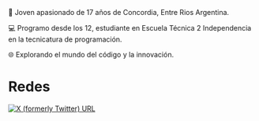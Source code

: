 <link rel="stylesheet" href="https://cdn.jsdelivr.net/npm/bootstrap-icons@1.11.2/font/bootstrap-icons.min.css">
🚀 Joven apasionado de 17 años de Concordia, Entre Rios Argentina.

💻 Programo desde los 12, estudiante en Escuela Técnica 2 Independencia en la tecnicatura de programación.

🌐 Explorando el mundo del código y la innovación.

# Redes
[![X (formerly Twitter) URL](https://img.shields.io/twitter/url?url=https%3A%2F%2Ftwitter.com%2Fferchupessoa)](https://twitter.com/ferchupessoa)





